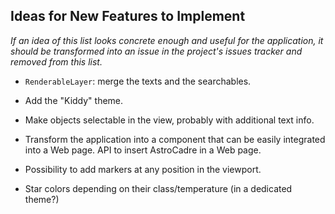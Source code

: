 ## Ideas for New Features to Implement

_If an idea of this list looks concrete enough and useful for the application, it should be transformed into an issue in the project's issues tracker and removed from this list._

* `RenderableLayer`: merge the texts and the searchables.

* Add the "Kiddy" theme.

* Make objects selectable in the view, probably with additional text info.

* Transform the application into a component that can be easily integrated into a Web page. API to insert AstroCadre in a Web page.

* Possibility to add markers at any position in the viewport.

* Star colors depending on their class/temperature (in a dedicated theme?)

